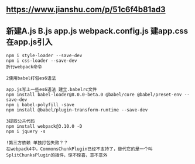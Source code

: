 ## https://www.jianshu.com/p/51c6f4b81ad3
## 新建A.js B.js app.js webpack.config.js   建app.css 在app.js引入 
    npm i style-loader --save-dev
    npm i css-loader --save-dev
    折行webpack命令
    
    2使用babel打包es6语法 
   
    app.js写上一些es6语法 建立.babelrc文件 
    npm install babel-loader@8.0.0-beta.0 @babel/core @babel/preset-env --save-dev
    npm i babel-polyfill -save
    npm install @babel/plugin-transform-runtime --save-dev
    
    3提取公共代码
    npm install webpack@3.10.0 -D
    npm i jquery -s
    
    !第三方依赖 单独打包失败？？
    在webpack4中，CommonsChunkPlugin已经不支持了，替代它的是一个叫SplitChunksPlugin的插件，惊不惊喜，意不意外
    